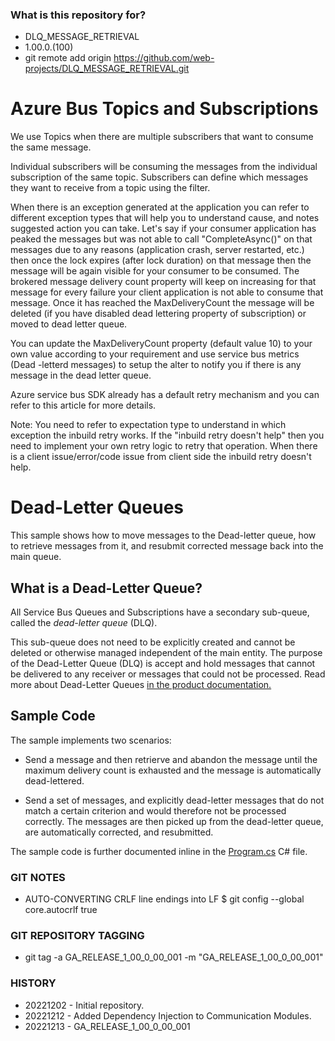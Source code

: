 ### What is this repository for? ###

* DLQ_MESSAGE_RETRIEVAL
* 1.00.0.(100)
* git remote add origin https://github.com/web-projects/DLQ_MESSAGE_RETRIEVAL.git

# Azure Bus Topics and Subscriptions

We use Topics when there are multiple subscribers that want to consume the same message.

Individual subscribers will be consuming the messages from the individual subscription of the same topic. Subscribers can define which messages they want to receive from a topic using the filter.

When there is an exception generated at the application you can refer to different exception types that will help you to understand cause, and notes suggested action you can take. Let's say if your consumer application has peaked the messages but was not able to call "CompleteAsync()" on that messages due to any reasons (application crash, server restarted, etc.) then once the lock expires (after lock duration) on that message then the message will be again visible for your consumer to be consumed. The brokered message delivery count property will keep on increasing for that message for every failure your client application is not able to consume that message. Once it has reached the MaxDeliveryCount the message will be deleted (if you have disabled dead lettering property of subscription) or moved to dead letter queue.

You can update the MaxDeliveryCount property (default value 10) to your own value according to your requirement and use service bus metrics (Dead -letterd messages) to setup the alter to notify you if there is any message in the dead letter queue.

Azure service bus SDK already has a default retry mechanism and you can refer to this article for more details.

Note: You need to refer to expectation type to understand in which exception the inbuild retry works. If the "inbuild retry doesn't help" then you need to implement your own retry logic to retry that operation. When there is a client issue/error/code issue from client side the inbuild retry doesn't help.


# Dead-Letter Queues 

This sample shows how to move messages to the Dead-letter queue, how to retrieve
messages from it, and resubmit corrected message back into the main queue. 

## What is a Dead-Letter Queue? 

All Service Bus Queues and Subscriptions have a secondary sub-queue, called the
*dead-letter queue* (DLQ). 

This sub-queue does not need to be explicitly created and cannot be deleted or
otherwise managed independent of the main entity. The purpose of the Dead-Letter
Queue (DLQ) is accept and hold messages that cannot be delivered to any receiver
or messages that could not be processed. Read more about Dead-Letter Queues [in
the product documentation.][1]

## Sample Code 

The sample implements two scenarios:

* Send a message and then retrierve and abandon the message until the maximum
delivery count is exhausted and the message is automatically dead-lettered. 

* Send a set of messages, and explicitly dead-letter messages that do not match
a certain criterion and would therefore not be processed correctly. The messages
are then picked up from the dead-letter queue, are automatically corrected, and
resubmitted.  

The sample code is further documented inline in the [Program.cs](Program.cs) C# file.

[1]: https://docs.microsoft.com/azure/service-bus-messaging/service-bus-dead-letter-queues

### GIT NOTES ###

*  AUTO-CONVERTING CRLF line endings into LF
   $ git config --global core.autocrlf true

### GIT REPOSITORY TAGGING ###

* git tag -a GA_RELEASE_1_00_0_00_001 -m "GA_RELEASE_1_00_0_00_001"

### HISTORY ###

* 20221202 - Initial repository.
* 20221212 - Added Dependency Injection to Communication Modules.
* 20221213 - GA_RELEASE_1_00_0_00_001
